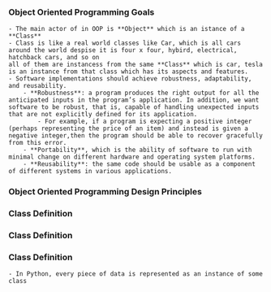 ### Object Oriented Programming Goals

    - The main actor of in OOP is **Object** which is an istance of a **Class**
    - Class is like a real world classes like Car, which is all cars around the world despise it is four x four, hybird, electrical, hatchback cars, and so on
    all of them are instancess from the same **Class** which is car, tesla is an instance from that class which has its aspects and features.
    - Software implementations should achieve robustness, adaptability, and reusability.
        - **Robustness**: a program produces the right output for all the anticipated inputs in the program’s application. In addition, we want software to be robust, that is, capable of handling unexpected inputs that are not explicitly defined for its application.
            - For example, if a program is expecting a positive integer (perhaps representing the price of an item) and instead is given a negative integer,then the program should be able to recover gracefully from this error.
        - **Portability**, which is the ability of software to run with minimal change on different hardware and operating system platforms. 
        - **Reusability**: the same code should be usable as a component of different systems in various applications.

### Object Oriented Programming Design Principles 


### Class Definition 


### Class Definition 



### Class Definition 
    - In Python, every piece of data is represented as an instance of some class
